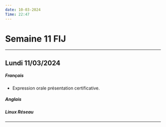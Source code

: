 ```yaml
---
date: 10-03-2024
Time: 22:47
---
```

# Semaine 11 FIJ
---
## Lundi 11/03/2024
##### Français
- Expression orale présentation certificative.
##### Anglais
##### Linux Réseau

---